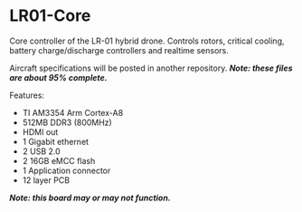 # LR01-Core
Core controller of the LR-01 hybrid drone. Controls rotors, critical cooling, battery charge/discharge controllers and realtime sensors.

Aircraft specifications will be posted in another repository.
***Note: these files are about 95% complete.***

Features:
- TI AM3354 Arm Cortex-A8
- 512MB DDR3 (800MHz)
- HDMI out
- 1 Gigabit ethernet
- 2 USB 2.0
- 2 16GB eMCC flash
- 1 Application connector
- 12 layer PCB

***Note: this board may or may not function.***
